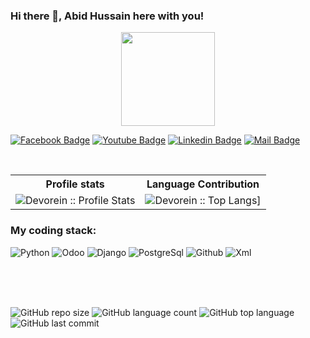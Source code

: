 
### Hi there 👋, Abid Hussain here with you!

<p align="center">
<img align="center" src="https://media.giphy.com/media/1fhj2FW0661V3Nb2Me/giphy.gif" width="150">
<br>

   
[![Facebook Badge](https://img.shields.io/badge/Facebook-1877F2?style=for-the-badge&logo=facebook&logoColor=white)](https://www.facebook.com/abidhussain.siddhpura.1/)
[![Youtube Badge](https://img.shields.io/badge/YouTube-FF0000?style=for-the-badge&logo=youtube&logoColor=white)](https://www.youtube.com/) 
[![Linkedin Badge](https://img.shields.io/badge/LinkedIn-0077B5?style=for-the-badge&logo=linkedin&logoColor=white)](https://www.linkedin.com/in/abid-hussain-siddhpura-329880272/) 
[![Mail Badge](https://img.shields.io/badge/Gmail-D14836?style=for-the-badge&logo=gmail&logoColor=white)](mailto:abidhussainsiddhpura2703@gmail.com)

<br/>

<p align="center">
   <table>
      <tr>
       <th>Profile stats  </th>
       <th>Language Contribution</th>
     </tr>
      <tr>
       <td><img alt="Devorein :: Profile Stats" src="https://github-readme-stats.vercel.app/api?username=Abidhussain07&show_icons=true&theme=radical"> </td>
       <td><img alt="Devorein :: Top Langs]" src="https://github-readme-stats.vercel.app/api/top-langs/?username=Abidhussain07&langs_count=10&theme=merko&layout=compact&hide=html"> </td>
   </table>
</p>

<h3>My coding stack: </h3>
<p>
  <img alt="Python" src="https://img.icons8.com/color/48/000000/python.png" />
  <img alt="Odoo" src="https://www.google.com/url?sa=i&url=https%3A%2F%2Fen.m.wikipedia.org%2Fwiki%2FFile%3AOdoo_logo.svg&psig=AOvVaw0JcfjR1NWUG3STvyPZQZhE&ust=1738145331863000&source=images&cd=vfe&opi=89978449&ved=0CBQQjRxqFwoTCMC0sYqWmIsDFQAAAAAdAAAAABAE" />
  <img alt="Django" src="https://www.cleanpng.com/png-website-development-django-python-web-framework-so-6010968/" /> 
  <img alt="PostgreSql" src="https://img.icons8.com/color/48/000000/postgreesql.png" /> 
  <img alt="Github" src="https://img.icons8.com/doodle/48/000000/github.png" /> 
  <img alt="Xml" src="https://www.flaticon.com/free-icons/xml-format" />
  </br>
</p>
<br/>
<br/>
<br/>

![GitHub repo size](https://img.shields.io/github/repo-size/odoomates/odooapps?style=plastic)
![GitHub language count](https://img.shields.io/github/languages/count/odoomates/odooapps?style=plastic)
![GitHub top language](https://img.shields.io/github/languages/top/odoomates/odooapps?style=plastic)
![GitHub last commit](https://img.shields.io/github/last-commit/odoomates/odooapps?color=red&style=plastic)

<br/>

